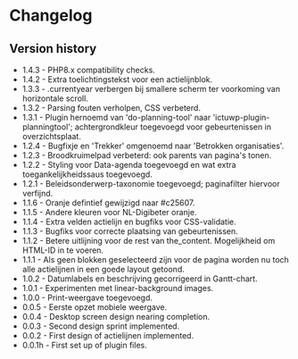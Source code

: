 # Changelog

## Version history
* 1.4.3 - PHP8.x compatibility checks.
* 1.4.2 - Extra toelichtingstekst voor een actielijnblok.
* 1.3.3 - .currentyear verbergen bij smallere scherm ter voorkoming van horizontale scroll.
* 1.3.2 - Parsing fouten verholpen, CSS verbeterd.
* 1.3.1 - Plugin hernoemd van 'do-planning-tool' naar 'ictuwp-plugin-planningtool'; achtergrondkleur toegevoegd voor gebeurtenissen in overzichtsplaat.
* 1.2.4 - Bugfixje en 'Trekker' omgenoemd naar 'Betrokken organisaties'.
* 1.2.3 - Broodkruimelpad verbeterd: ook parents van pagina's tonen.
* 1.2.2 - Styling voor Data-agenda toegevoegd en wat extra toegankelijkheidssaus toegevoegd.
* 1.2.1 - Beleidsonderwerp-taxonomie toegevoegd; paginafilter hiervoor verfijnd.
* 1.1.6 - Oranje defintief gewijzigd naar #c25607.
* 1.1.5 - Andere kleuren voor NL-Digibeter oranje.
* 1.1.4 - Extra velden actielijn en bugfiks voor CSS-validatie.
* 1.1.3 - Bugfiks voor correcte plaatsing van gebeurtenissen.
* 1.1.2 - Betere uitlijning voor de rest van the_content. Mogelijkheid om HTML-ID in te voeren.
* 1.1.1 - Als geen blokken geselecteerd zijn voor de pagina worden nu toch alle actielijnen in een goede layout getoond.
* 1.0.2 - Datumlabels en beschrijving gecorrigeerd in Gantt-chart.
* 1.0.1 - Experimenten met linear-background images.
* 1.0.0 - Print-weergave toegevoegd.
* 0.0.5 - Eerste opzet mobiele weergave.
* 0.0.4 - Desktop screen design nearing completion.
* 0.0.3 - Second design sprint implemented.
* 0.0.2 - First design of actielijnen implemented.
* 0.0.1h - First set up of plugin files.
